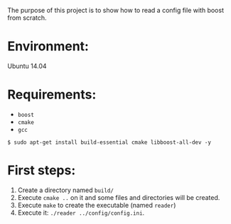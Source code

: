 The purpose of this project is to show how to read a config file with boost from scratch.

# Environment:

Ubuntu 14.04

# Requirements:

* `boost`
* `cmake`
* `gcc`

````
$ sudo apt-get install build-essential cmake libboost-all-dev -y
````

# First steps:

1. Create a directory named `build/`
2. Execute `cmake ..` on it and some files and directories will be created.
3. Execute `make` to create the executable (named `reader`)
4. Execute it: `./reader ../config/config.ini`.
